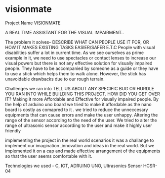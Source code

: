 # visionmate

Project Name
VISIONMATE


A REAL TIME ASSISTANT FOR THE VISUAL IMPAIRMENT..


The problem it solves-
DESCRIBE WHAT CAN PEOPLE USE IT FOR, OR HOW IT MAKES EXISTING TASKS EASIER/SAFER E.T.C
People with visual disabilities suffer a lot in current time.
As we see ourselves as prime example in it, we need to use spectacles or contact lenses to increase our visual powers but there is not any effective solution for visually impaired people.
They have to be accompanied by someone as a guide or they have to use a stick which helps them to walk alone. However, the stick has unavoidable drawbacks due to our rough terrain.

Challenges we ran into
TELL US ABOUT ANY SPECIFIC BUG OR HURDLE YOU RAN INTO WHILE BUILDING THIS PROJECT. HOW DID YOU GET OVER IT?
Making it more Affordable and Effective for visually impaired people.
By the help of arduino uno board we tried to make it affordable as the nano board is costly as comapred to it . we tried to reduce the unneccesary equipments that can cause errors and make the user unhappy.
Altering the range of the sensor according to the need of the user.
We tried to alter the range of ultrasonic sensor according to the user and make it highly user friendly

implementing the project in the real world scenarios
it was a challange to implement our imagination ,innovation and ideas in the real world. But we implemented it on a cap and made effective arrangement of the equipments so that the user seems comfortable with it.

Technologies we used - C, IOT, ADRUINO UNO, Ultrasonics Sensor HCSR-04
